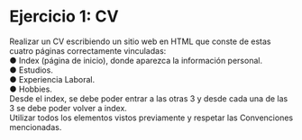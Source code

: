 # Ejercicio 1: CV
Realizar un CV escribiendo un sitio web en HTML que conste de estas cuatro páginas correctamente vinculadas: <br> 
● Index  (página de inicio), donde aparezca la información personal. <br>
● Estudios. <br>
● Experiencia Laboral. <br>
● Hobbies. <br>
Desde el index, se debe poder entrar a las otras 3 y desde cada una de las 3 se debe poder volver a index. <br>
Utilizar todos los elementos vistos previamente y respetar las Convenciones mencionadas.
